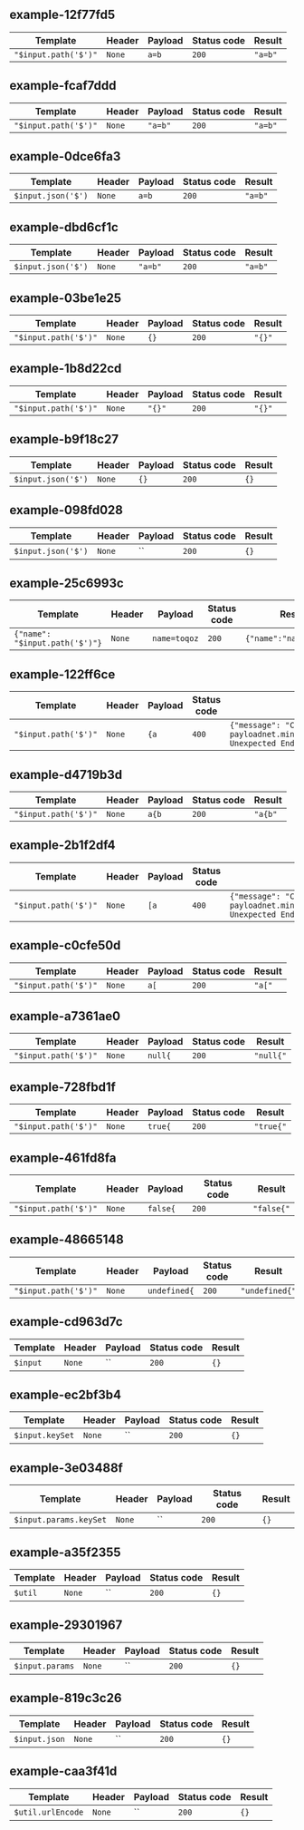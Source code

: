 ## example-12f77fd5
Template|Header|Payload|Status code|Result
--------|------|-------|-----------|------
`"$input.path('$')"`|`None`|`a=b`|`200`|`"a=b"`

## example-fcaf7ddd
Template|Header|Payload|Status code|Result
--------|------|-------|-----------|------
`"$input.path('$')"`|`None`|`"a=b"`|`200`|`"a=b"`

## example-0dce6fa3
Template|Header|Payload|Status code|Result
--------|------|-------|-----------|------
`$input.json('$')`|`None`|`a=b`|`200`|`"a=b"`

## example-dbd6cf1c
Template|Header|Payload|Status code|Result
--------|------|-------|-----------|------
`$input.json('$')`|`None`|`"a=b"`|`200`|`"a=b"`

## example-03be1e25
Template|Header|Payload|Status code|Result
--------|------|-------|-----------|------
`"$input.path('$')"`|`None`|`{}`|`200`|`"{}"`

## example-1b8d22cd
Template|Header|Payload|Status code|Result
--------|------|-------|-----------|------
`"$input.path('$')"`|`None`|`"{}"`|`200`|`"{}"`

## example-b9f18c27
Template|Header|Payload|Status code|Result
--------|------|-------|-----------|------
`$input.json('$')`|`None`|`{}`|`200`|`{}`

## example-098fd028
Template|Header|Payload|Status code|Result
--------|------|-------|-----------|------
`$input.json('$')`|`None`|``|`200`|`{}`

## example-25c6993c
Template|Header|Payload|Status code|Result
--------|------|-------|-----------|------
`{"name": "$input.path('$')"}`|`None`|`name=toqoz`|`200`|`{"name":"name=toqoz"}`

## example-122ff6ce
Template|Header|Payload|Status code|Result
--------|------|-------|-----------|------
`"$input.path('$')"`|`None`|`{a`|`400`|`{"message": "Could not process payloadnet.minidev.json.parser.ParseException: Unexpected End Of File position 1: null"}`

## example-d4719b3d
Template|Header|Payload|Status code|Result
--------|------|-------|-----------|------
`"$input.path('$')"`|`None`|`a{b`|`200`|`"a{b"`

## example-2b1f2df4
Template|Header|Payload|Status code|Result
--------|------|-------|-----------|------
`"$input.path('$')"`|`None`|`[a`|`400`|`{"message": "Could not process payloadnet.minidev.json.parser.ParseException: Unexpected End Of File position 1: EOF"}`

## example-c0cfe50d
Template|Header|Payload|Status code|Result
--------|------|-------|-----------|------
`"$input.path('$')"`|`None`|`a[`|`200`|`"a["`

## example-a7361ae0
Template|Header|Payload|Status code|Result
--------|------|-------|-----------|------
`"$input.path('$')"`|`None`|`null{`|`200`|`"null{"`

## example-728fbd1f
Template|Header|Payload|Status code|Result
--------|------|-------|-----------|------
`"$input.path('$')"`|`None`|`true{`|`200`|`"true{"`

## example-461fd8fa
Template|Header|Payload|Status code|Result
--------|------|-------|-----------|------
`"$input.path('$')"`|`None`|`false{`|`200`|`"false{"`

## example-48665148
Template|Header|Payload|Status code|Result
--------|------|-------|-----------|------
`"$input.path('$')"`|`None`|`undefined{`|`200`|`"undefined{"`

## example-cd963d7c
Template|Header|Payload|Status code|Result
--------|------|-------|-----------|------
`$input`|`None`|``|`200`|`{}`

## example-ec2bf3b4
Template|Header|Payload|Status code|Result
--------|------|-------|-----------|------
`$input.keySet`|`None`|``|`200`|`{}`

## example-3e03488f
Template|Header|Payload|Status code|Result
--------|------|-------|-----------|------
`$input.params.keySet`|`None`|``|`200`|`{}`

## example-a35f2355
Template|Header|Payload|Status code|Result
--------|------|-------|-----------|------
`$util`|`None`|``|`200`|`{}`

## example-29301967
Template|Header|Payload|Status code|Result
--------|------|-------|-----------|------
`$input.params`|`None`|``|`200`|`{}`

## example-819c3c26
Template|Header|Payload|Status code|Result
--------|------|-------|-----------|------
`$input.json`|`None`|``|`200`|`{}`

## example-caa3f41d
Template|Header|Payload|Status code|Result
--------|------|-------|-----------|------
`$util.urlEncode`|`None`|``|`200`|`{}`

